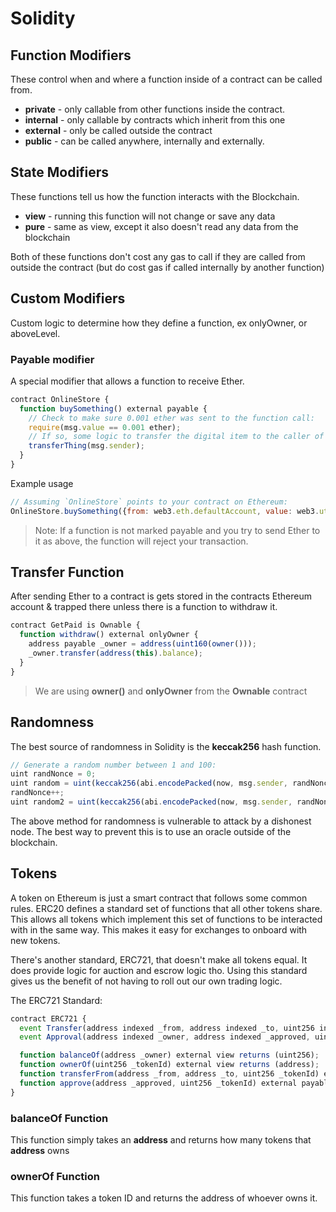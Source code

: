 # Solidity

## Function Modifiers

These control when and where a function inside of a contract can be called from.

* **private** - only callable from other functions inside the contract.
* **internal** - only callable by contracts which inherit from this one
* **external** - only be called outside the contract
* **public** - can be called anywhere, internally and externally.

## State Modifiers

These functions tell us how the function interacts with the Blockchain.

* **view** - running this function will not change or save any data
* **pure** - same as view, except it also doesn't read any data from the blockchain

Both of these functions don't cost any gas to call if they are called from outside the contract (but do cost gas if called internally by another function)

## Custom Modifiers

Custom logic to determine how they define a function, ex onlyOwner, or aboveLevel.

### Payable modifier

A special modifier that allows a function to receive Ether. 

```js
contract OnlineStore {
  function buySomething() external payable {
    // Check to make sure 0.001 ether was sent to the function call:
    require(msg.value == 0.001 ether);
    // If so, some logic to transfer the digital item to the caller of the function:
    transferThing(msg.sender);
  }
}
```

Example usage

```js
// Assuming `OnlineStore` points to your contract on Ethereum:
OnlineStore.buySomething({from: web3.eth.defaultAccount, value: web3.utils.toWei(0.001)})
```

> Note: If a function is not marked payable and you try to send Ether to it as above, the function will reject your transaction.

## Transfer Function

After sending Ether to a contract is gets stored in the contracts Ethereum account & trapped there unless there is a function to withdraw it.

```js
contract GetPaid is Ownable {
  function withdraw() external onlyOwner {
    address payable _owner = address(uint160(owner()));
    _owner.transfer(address(this).balance);
  }
}
```

> We are using **owner()** and **onlyOwner** from the **Ownable** contract

## Randomness

The best source of randomness in Solidity is the **keccak256** hash function. 

```js
// Generate a random number between 1 and 100:
uint randNonce = 0;
uint random = uint(keccak256(abi.encodePacked(now, msg.sender, randNonce))) % 100;
randNonce++;
uint random2 = uint(keccak256(abi.encodePacked(now, msg.sender, randNonce))) % 100;
```

The above method for randomness is vulnerable to attack by a dishonest node. The best way to prevent this is to use an oracle outside of the blockchain.

## Tokens

A token on Ethereum is just a smart contract that follows some common rules. ERC20 defines a standard set of functions that all other tokens share. This allows all tokens which implement this set of functions to be interacted with in the same way. This makes it easy for exchanges to onboard with new tokens. 

There's another standard, ERC721, that doesn't make all tokens equal. It does provide logic for auction and escrow logic tho. Using this standard gives us the benefit of not having to roll out our own trading logic.

The ERC721 Standard:
```js
contract ERC721 {
  event Transfer(address indexed _from, address indexed _to, uint256 indexed _tokenId);
  event Approval(address indexed _owner, address indexed _approved, uint256 indexed _tokenId);

  function balanceOf(address _owner) external view returns (uint256);
  function ownerOf(uint256 _tokenId) external view returns (address);
  function transferFrom(address _from, address _to, uint256 _tokenId) external payable;
  function approve(address _approved, uint256 _tokenId) external payable;
}
```

### balanceOf Function

This function simply takes an **address** and returns how many tokens that **address** owns

### ownerOf Function

This function takes a token ID and returns the address of whoever owns it.